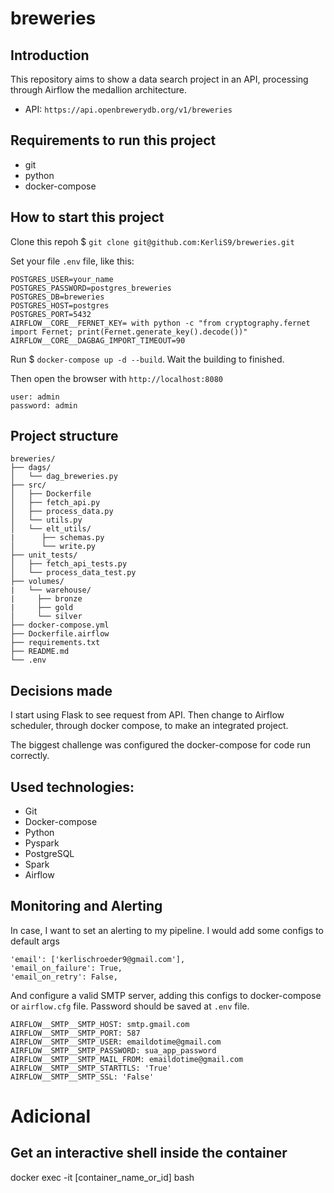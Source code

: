 # breweries

## Introduction

This repository aims to show a data search project in an API, processing through Airflow the medallion architecture.

* API: `https://api.openbrewerydb.org/v1/breweries`

## Requirements to run this project
- git
- python
- docker-compose

## How to start this project

Clone this repoh $ `git clone git@github.com:KerliS9/breweries.git`

Set your file `.env` file, like this:
```
POSTGRES_USER=your_name
POSTGRES_PASSWORD=postgres_breweries
POSTGRES_DB=breweries
POSTGRES_HOST=postgres
POSTGRES_PORT=5432
AIRFLOW__CORE__FERNET_KEY= with python -c "from cryptography.fernet import Fernet; print(Fernet.generate_key().decode())"
AIRFLOW__CORE__DAGBAG_IMPORT_TIMEOUT=90
```
Run $ `docker-compose up -d --build`. Wait the building to finished.

Then open the browser with `http://localhost:8080`
```
user: admin
password: admin
```

## Project structure
```
breweries/
├── dags/
│   └── dag_breweries.py
├── src/
│   ├── Dockerfile
│   ├── fetch_api.py
│   ├── process_data.py
│   └── utils.py
│   └── elt_utils/
|      ├── schemas.py
│      └── write.py
├── unit_tests/
│   ├── fetch_api_tests.py
│   └── process_data_test.py
├── volumes/
|   └── warehouse/
|     ├── bronze
|     ├── gold
│     └── silver
├── docker-compose.yml
├── Dockerfile.airflow
├── requirements.txt
├── README.md
└── .env
```
## Decisions made

I start using Flask to see request from API. Then change to Airflow scheduler, through docker compose, to make an integrated project.

The biggest challenge was configured the docker-compose for code run correctly.

## Used technologies:

- Git
- Docker-compose
- Python
- Pyspark
- PostgreSQL
- Spark
- Airflow

## Monitoring and Alerting
In case, I want to set an alerting to my pipeline. I would add some configs to default args
```
'email': ['kerlischroeder9@gmail.com'],
'email_on_failure': True,
'email_on_retry': False,
```
And configure a valid SMTP server, adding this configs to docker-compose or `airflow.cfg` file. Password should be saved at `.env` file.
```
AIRFLOW__SMTP__SMTP_HOST: smtp.gmail.com
AIRFLOW__SMTP__SMTP_PORT: 587
AIRFLOW__SMTP__SMTP_USER: emaildotime@gmail.com
AIRFLOW__SMTP__SMTP_PASSWORD: sua_app_password
AIRFLOW__SMTP__SMTP_MAIL_FROM: emaildotime@gmail.com
AIRFLOW__SMTP__SMTP_STARTTLS: 'True'
AIRFLOW__SMTP__SMTP_SSL: 'False'
```

# Adicional

## Get an interactive shell inside the container
docker exec -it [container_name_or_id] bash
